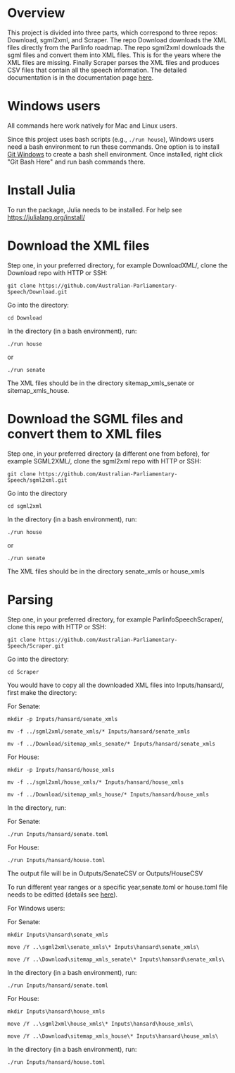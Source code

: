 # Overview

This project is divided into three parts, which correspond to three repos: Download, sgml2xml, and Scraper. The repo Download downloads the XML files directly from the Parlinfo roadmap. The repo sgml2xml downloads the sgml files and convert them into XML files. This is for the years where the XML files are missing. Finally Scraper parses the XML files and produces CSV files that contain all the speech information. The detailed documentation is in the documentation page [here](https://australian-parliamentary-speech.github.io/House_Scraper/). 

# Windows users

All commands here work natively for Mac and Linux users.

Since this project uses bash scripts (e.g., ```./run house```), Windows users need a bash environment to run these commands. One option is to install [Git Windows](https://git-scm.com/downloads/win) to create a bash shell environment. Once installed, right click "Git Bash Here" and run bash commands there. 


# Install Julia

To run the package, Julia needs to be installed. For help see https://julialang.org/install/


# Download the XML files

Step one, in your preferred directory, for example DownloadXML/, clone the Download repo with HTTP or SSH:
```
git clone https://github.com/Australian-Parliamentary-Speech/Download.git
```

Go into the directory:
```
cd Download
```

In the directory (in a bash environment), run:
```
./run house
```
or
```
./run senate
```

The XML files should be in the directory sitemap_xmls_senate or sitemap_xmls_house.


# Download the SGML files and convert them to XML files
Step one, in your preferred directory (a different one from before), for example SGML2XML/, clone the sgml2xml repo with HTTP or SSH:
```
git clone https://github.com/Australian-Parliamentary-Speech/sgml2xml.git
```

Go into the directory
```
cd sgml2xml
```
 
In the directory (in a bash environment), run:
```
./run house
```

or 
```
./run senate
```

The XML files should be in the directory senate_xmls or house_xmls


# Parsing

Step one, in your preferred directory, for example ParlinfoSpeechScraper/, clone this repo with HTTP or SSH:
```
git clone https://github.com/Australian-Parliamentary-Speech/Scraper.git
```

Go into the directory:
```
cd Scraper
```

You would have to copy all the downloaded XML files into Inputs/hansard/, first make the directory:

For Senate:
```
mkdir -p Inputs/hansard/senate_xmls
```
```
mv -f ../sgml2xml/senate_xmls/* Inputs/hansard/senate_xmls
```
```
mv -f ../Download/sitemap_xmls_senate/* Inputs/hansard/senate_xmls
```

For House:
```
mkdir -p Inputs/hansard/house_xmls
```
```
mv -f ../sgml2xml/house_xmls/* Inputs/hansard/house_xmls
```
```
mv -f ../Download/sitemap_xmls_house/* Inputs/hansard/house_xmls
```

In the directory, run:

For Senate: 
```
./run Inputs/hansard/senate.toml
```

For House:
```
./run Inputs/hansard/house.toml
```


The output file will be in Outputs/SenateCSV or Outputs/HouseCSV

To run different year ranges or a specific year,senate.toml or house.toml file needs to be editted (details see [here](https://australian-parliamentary-speech.github.io/House_Scraper/)).



For Windows users:

For Senate:

```
mkdir Inputs\hansard\senate_xmls
```

```
move /Y ..\sgml2xml\senate_xmls\* Inputs\hansard\senate_xmls\
```

```
move /Y ..\Download\sitemap_xmls_senate\* Inputs\hansard\senate_xmls\
```

In the directory (in a bash environment), run:
```
./run Inputs/hansard/senate.toml
```

For House:

```
mkdir Inputs\hansard\house_xmls
```

```
move /Y ..\sgml2xml\house_xmls\* Inputs\hansard\house_xmls\
```

```
move /Y ..\Download\sitemap_xmls_house\* Inputs\hansard\house_xmls\
```

In the directory (in a bash environment), run:
```
./run Inputs/hansard/house.toml
```



